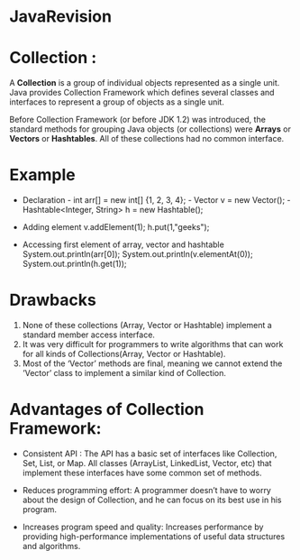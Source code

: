 # JavaRevision

# Collection :

A **Collection** is a group of individual objects represented as a single unit. Java provides Collection Framework which defines several classes and interfaces to represent a group of objects as a single unit.

Before Collection Framework (or before JDK 1.2) was introduced, the standard methods for grouping Java objects (or collections) were **Arrays** or **Vectors** or **Hashtables**. All of these collections had no common interface. 

# Example

- Declaration
        - int arr[] = new int[] {1, 2, 3, 4}; 
        - Vector<Integer> v = new Vector(); 
        - Hashtable<Integer, String> h = new Hashtable(); 
        
- Adding element
        v.addElement(1); 
        h.put(1,"geeks");
        
- Accessing first element of array, vector and hashtable 
        System.out.println(arr[0]); 
        System.out.println(v.elementAt(0)); 
        System.out.println(h.get(1));          

# Drawbacks
1. None of these collections (Array, Vector or Hashtable) implement a standard member access interface.
2. It was very difficult for programmers to write algorithms that can work for all kinds of Collections(Array, Vector or Hashtable).
3. Most of the ‘Vector’ methods are final, meaning we cannot extend the ’Vector’ class to implement a similar kind of Collection.

# Advantages of Collection Framework:

 - Consistent API : The API has a basic set of interfaces like Collection, Set, List, or Map. All classes (ArrayList, LinkedList, Vector, etc) that implement these interfaces have some common set of methods.
 
 - Reduces programming effort: A programmer doesn’t have to worry about the design of Collection, and he can focus on its best use in his program.
 
 - Increases program speed and quality: Increases performance by providing high-performance implementations of useful data structures and algorithms.

